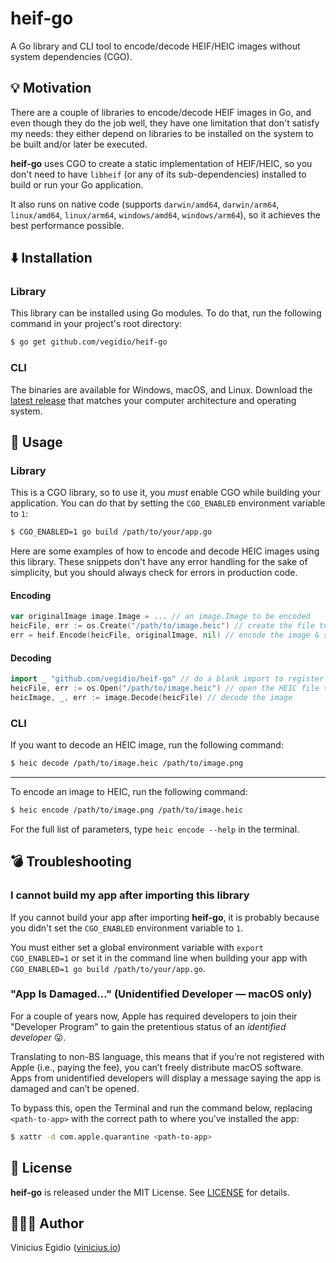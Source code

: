 # heif-go

A Go library and CLI tool to encode/decode HEIF/HEIC images without system dependencies (CGO).

## 💡 Motivation

There are a couple of libraries to encode/decode HEIF images in Go, and even though they do the job well, they have one limitation that don't satisfy my needs: they either depend on libraries to be installed on the system to be built and/or later be executed.

**heif-go** uses CGO to create a static implementation of HEIF/HEIC, so you don't need to have `libheif` (or any of its sub-dependencies) installed to build or run your Go application.

It also runs on native code (supports `darwin/amd64`, `darwin/arm64`, `linux/amd64`, `linux/arm64`, `windows/amd64`, `windows/arm64`), so it achieves the best performance possible.

## ⬇️ Installation

### Library

This library can be installed using Go modules. To do that, run the following command in your project's root directory:

```bash
$ go get github.com/vegidio/heif-go
```

### CLI

The binaries are available for Windows, macOS, and Linux. Download the [latest release](https://github.com/vegidio/heif-go/releases) that matches your computer architecture and operating system.

## 🤖 Usage

### Library

This is a CGO library, so to use it, you _must_ enable CGO while building your application. You can do that by setting the `CGO_ENABLED` environment variable to `1`:

```bash
$ CGO_ENABLED=1 go build /path/to/your/app.go
```

Here are some examples of how to encode and decode HEIC images using this library. These snippets don't have any error handling for the sake of simplicity, but you should always check for errors in production code.

#### Encoding

```go
var originalImage image.Image = ... // an image.Image to be encoded
heicFile, err := os.Create("/path/to/image.heic") // create the file to save the HEIC
err = heif.Encode(heicFile, originalImage, nil) // encode the image & save it to the file
```

#### Decoding

```go
import _ "github.com/vegidio/heif-go" // do a blank import to register the HEIC decoder
heicFile, err := os.Open("/path/to/image.heic") // open the HEIC file to be decoded
heicImage, _, err := image.Decode(heicFile) // decode the image
```

### CLI

If you want to decode an HEIC image, run the following command:

```bash
$ heic decode /path/to/image.heic /path/to/image.png
```

---

To encode an image to HEIC, run the following command:

```bash
$ heic encode /path/to/image.png /path/to/image.heic
```

For the full list of parameters, type `heic encode --help` in the terminal.

## 💣 Troubleshooting

### I cannot build my app after importing this library

If you cannot build your app after importing **heif-go**, it is probably because you didn't set the `CGO_ENABLED` environment variable to `1`.

You must either set a global environment variable with `export CGO_ENABLED=1` or set it in the command line when building your app with `CGO_ENABLED=1 go build /path/to/your/app.go`.

### "App Is Damaged..." (Unidentified Developer — macOS only)

For a couple of years now, Apple has required developers to join their "Developer Program" to gain the pretentious status of an _identified developer_ 😛.

Translating to non-BS language, this means that if you’re not registered with Apple (i.e., paying the fee), you can’t freely distribute macOS software. Apps from unidentified developers will display a message saying the app is damaged and can’t be opened.

To bypass this, open the Terminal and run the command below, replacing `<path-to-app>` with the correct path to where you’ve installed the app:

```bash
$ xattr -d com.apple.quarantine <path-to-app>
```

## 📝 License

**heif-go** is released under the MIT License. See [LICENSE](LICENSE) for details.

## 👨🏾‍💻 Author

Vinicius Egidio ([vinicius.io](http://vinicius.io))
